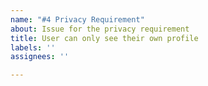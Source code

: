 ```yaml
---
name: "#4 Privacy Requirement"
about: Issue for the privacy requirement
title: User can only see their own profile
labels: ''
assignees: ''

---
```



